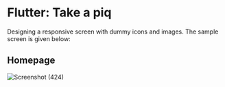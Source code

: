 # Flutter: Take a piq

Designing a responsive screen with dummy icons and images. The sample screen is given below:

## Homepage
![Screenshot (424)](https://github.com/AdeebaKhani190626/Take-a-piq/assets/90544970/c39f94fc-15c3-4e19-bdca-84fd2cfc10e5)
